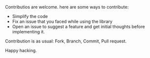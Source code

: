 Contributios are welcome. here are some ways to contribute:

- Simplify the code
- Fix an issue that you faced while using the library
- Open an issue to suggest a feature and get initial thoughts before implementing it.


Contribution is as usual: Fork, Branch, Commit, Pull request.

Happy hacking.
